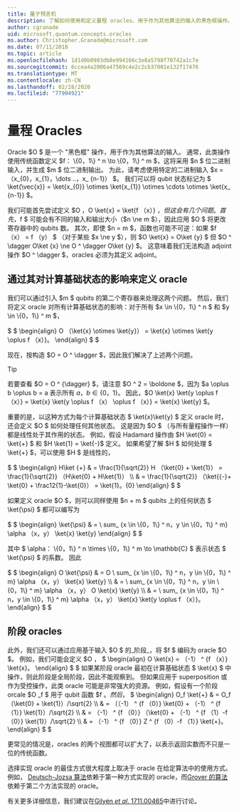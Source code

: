 ```yaml
---
title: 量子预言机
description: 了解如何使用和定义量程 oracles、用于作为其他算法的输入的黑色框操作。
author: cgranade
uid: microsoft.quantum.concepts.oracles
ms.author: Christopher.Granade@microsoft.com
ms.date: 07/11/2018
ms.topic: article
ms.openlocfilehash: 1d1d0b0903db8e994166c3e8a5798f70742a1c7e
ms.sourcegitcommit: 6ccea4a2006a47569c4e2c2cb37001e132f17476
ms.translationtype: MT
ms.contentlocale: zh-CN
ms.lasthandoff: 02/28/2020
ms.locfileid: "77904921"
---
```

# <a name="quantum-oracles"></a>量程 Oracles

Oracle $O $ 是一个 "黑色框" 操作，用于作为其他算法的输入。
通常，此类操作使用传统函数定义 $f： \\{0，1\\} ^ n \to \\{0，1\\} ^ m $，这将采用 $n $ 位二进制输入，并生成 $m $ 位二进制输出。
为此，请考虑使用特定的二进制输入 $x = （x_{0}，x_{1}，\dots ..，x_ {n-1}） $。
我们可以将 qubit 状态标记为 $ \ket{\vec{x}} = \ket{x_{0}} \otimes \ket{x_{1}} \otimes \cdots \otimes \ket{x_ {n-1}} $。

我们可能首先尝试定义 $O $，$O \ket{x} = \ket{f （x）} $，但这会有几个问题。
首先，$f $ 可能会有不同的输入和输出大小（$n \ne m $），因此应用 $O $ 将更改寄存器中的 qubits 数。
其次，即使 $n = m $，函数也可能不可逆：如果 $f （x） = f （y） $ （对于某些 $x \ne y $），则 $O \ket{x} = O\ket {y} $ 但 $O ^ \dagger O\ket {x} \ne O ^ \dagger O\ket {y} $。
这意味着我们无法构造 adjoint 操作 $O ^ \dagger $，oracles 必须为其定义 adjoint。

## <a name="defining-an-oracle-by-its-effect-on-computational-basis-states"></a>通过其对计算基础状态的影响来定义 oracle
我们可以通过引入 $m $ qubits 的第二个寄存器来处理这两个问题。
然后，我们将定义 oracle 对所有计算基础状态的影响：对于所有 $x \in \\{0，1\\} ^ n $ 和 $y \in \\{0，1\\} ^ m $，

$ $ \begin{align} O （\ket{x} \otimes \ket{y}） = \ket{x} \otimes \ket{y \oplus f （x）}。
\end{align} $ $

现在，按构造 $O = O ^ \dagger $，因此我们解决了上述两个问题。

> [!TIP]
> 若要查看 $O = O ^ {\dagger} $，请注意 $O ^ 2 = \boldone $，因为 $a \oplus b \oplus b = a 表示所有 $a，b \in \{0，1\}$。
> 因此，$O \ket{x} \ket{y \oplus f （x）} = \ket{x} \ket{y \oplus f （x） \oplus f （x）} = \ket{x} \ket{y} $。

重要的是，以这种方式为每个计算基础状态 $ \ket{x}\ket{y} $ 定义 oracle 时，还会定义 $O $ 如何处理任何其他状态。
这是因为 $O $ （与所有量程操作一样）都是线性处于其作用的状态。
例如，假设 Hadamard 操作由 $H \ket{0} = \ket{+} $ 和 $H \ket{1} = \ket{-}$ 定义。
如果希望了解 $H $ 如何处理 $ \ket{+} $，可以使用 $H $ 是线性的，

$ $ \begin{align} H\ket {+} & = \frac{1}{\sqrt{2}} H （\ket{0} + \ket{1}） = \frac{1}{\sqrt{2}} （H\ket{0} + H\ket{1}） \\\\ & = \frac{1}{\sqrt{2}} （\ket{{-}+ \ket{0} + \frac12{1}-\ket{0}） = \ket{1}。{0}
\end{align} $ $

如果定义 oracle $O $，则可以同样使用 $n + m $ qubits 上的任何状态 $ \ket{\psi} $ 都可以编写为

$ $ \begin{align} \ket{\psi} & = \ sum_ {x \in \\{0，1\\} ^ n，y \in \\{0，1\\} ^ m} \alpha （x，y） \ket{x} \ket{y} \end{align} $ $

其中 $ \alpha： \\{0，1\\} ^ n \times \\{0，1\\} ^ m \to \mathbb{C} $ 表示状态 $ \ket{\psi} $ 的系数。 因此

$ $ \begin{align} O \ket{\psi} & = O \ sum_ {x \in \\{0，1\\} ^ n，y \in \\{0，1\\} ^ m} \alpha （x，y） \ket{x} \ket{y} \\\\ & = \ sum_ {x \in \\{0，1\\} ^ n，y \in \\{0，1\\} ^ m} \alpha （x，y） O \ket{x} \ket{y} \\\\ & = \ sum_ {x \in \\{0，1\\} ^ n，y \in \\{0，1\\} ^ m} \alpha （x，y） \ket{x} \ket{y \oplus f （x）}。
\end{align} $ $

## <a name="phase-oracles"></a>阶段 oracles
此外，我们还可以通过应用基于输入 $O $ 的_阶段_，将 $f $ 编码为 oracle $O $。
例如，我们可能会定义 $O $，$ $ \begin{align} O \ket{x} = （-1） ^ {f （x）} \ket{x}。
\end{align} $ $ 如果某阶段 oracle 最初在计算基础状态 $ \ket{x} $ 中操作，则此阶段是全局阶段，因此不能观察到。
但如果应用于 superposition 或作为受控操作，此类 oracle 可能是非常强大的资源。
例如，假设有一个阶段 orcale $O _f $ 用于 qubit 函数 $f $。
然后，$ $ \begin{align} O_f \ket{+} & = O_f （\ket{0} + \ket{1}）/\sqrt{2} \\\\ & = （（-1） ^ {f （0）} \ket{0} + （-1） ^ {f （1）} \ket{1}）/\sqrt{2} \\\\ & = （-1） ^ {f （0）} （\ket{0} + （-1） ^ {f （1）-f （0）} \ket{1}）/\sqrt{2} \\\\ & = （-1） ^ {f （0）} Z ^ {f （0）-f （1）} \ket{+}。
\end{align} $ $

更常见的情况是，oracles 的两个视图都可以扩大了，以表示返回实数而不只是一位的传统函数。

选择实现 oracle 的最佳方式很大程度上取决于 oracle 在给定算法中的使用方式。
例如， [Deutsch-Jozsa 算法](https://en.wikipedia.org/wiki/Deutsch%E2%80%93Jozsa_algorithm)依赖于第一种方式实现的 oracle，而[Grover 的算法](https://en.wikipedia.org/wiki/Grover's_algorithm)依赖于第二个方法实现的 oracle。


有关更多详细信息，我们建议在[Gilyén *et al*. 1711.00465](https://arxiv.org/abs/1711.00465)中进行讨论。
